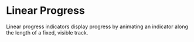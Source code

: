 # Linear Progress

Linear progress indicators display progress by animating an indicator along the length of a fixed, visible track.
